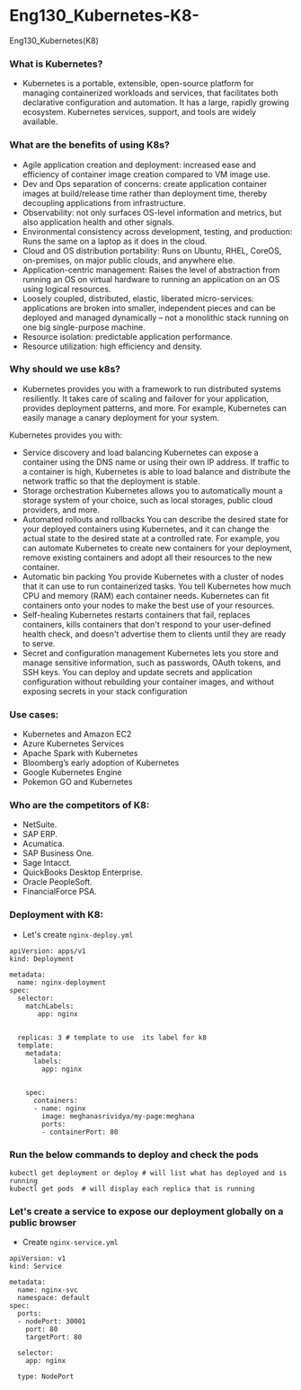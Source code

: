 # Eng130_Kubernetes-K8-
Eng130_Kubernetes(K8)
### What is Kubernetes?
- Kubernetes is a portable, extensible, open-source platform for managing containerized workloads and services, that facilitates both declarative configuration and automation. It has a large, rapidly growing ecosystem. Kubernetes services, support, and tools are widely available.

### What are the benefits of using K8s?
 - Agile application creation and deployment: increased ease and efficiency of container image creation compared to VM image use.
- Dev and Ops separation of concerns: create application container images at build/release time rather than deployment time, thereby decoupling applications from infrastructure.
- Observability: not only surfaces OS-level information and metrics, but also application health and other signals.
- Environmental consistency across development, testing, and production: Runs the same on a laptop as it does in the cloud.
- Cloud and OS distribution portability: Runs on Ubuntu, RHEL, CoreOS, on-premises, on major public clouds, and anywhere else.
- Application-centric management: Raises the level of abstraction from running an OS on virtual hardware to running an application on an OS using logical resources.
- Loosely coupled, distributed, elastic, liberated micro-services: applications are broken into smaller, independent pieces and can be deployed and managed dynamically – not a monolithic stack running on one big single-purpose machine.
- Resource isolation: predictable application performance.
- Resource utilization: high efficiency and density.
### Why should we use k8s?
- Kubernetes provides you with a framework to run distributed systems resiliently. It takes care of scaling and failover for your application, provides deployment patterns, and more. For example, Kubernetes can easily manage a canary deployment for your system.

Kubernetes provides you with:

- Service discovery and load balancing Kubernetes can expose a container using the DNS name or using their own IP address. If traffic to a container is high, Kubernetes is able to load balance and distribute the network traffic so that the deployment is stable.
- Storage orchestration Kubernetes allows you to automatically mount a storage system of your choice, such as local storages, public cloud providers, and more.
- Automated rollouts and rollbacks You can describe the desired state for your deployed containers using Kubernetes, and it can change the actual state to the desired state at a controlled rate. For example, you can automate Kubernetes to create new containers for your deployment, remove existing containers and adopt all their resources to the new container.
- Automatic bin packing You provide Kubernetes with a cluster of nodes that it can use to run containerized tasks. You tell Kubernetes how much CPU and memory (RAM) each container needs. Kubernetes can fit containers onto your nodes to make the best use of your resources.
- Self-healing Kubernetes restarts containers that fail, replaces containers, kills containers that don't respond to your user-defined health check, and doesn't advertise them to clients until they are ready to serve.
- Secret and configuration management Kubernetes lets you store and manage sensitive information, such as passwords, OAuth tokens, and SSH keys. You can deploy and update secrets and application configuration without rebuilding your container images, and without exposing secrets in your stack configuration
### Use cases:
 - Kubernetes and Amazon EC2
 - Azure Kubernetes Services
 - Apache Spark with Kubernetes
 - Bloomberg’s early adoption of Kubernetes
 - Google Kubernetes Engine
 - Pokemon GO and Kubernetes
 
### Who are the competitors of K8:

- NetSuite.
- SAP ERP.
- Acumatica.
- SAP Business One.
- Sage Intacct.
- QuickBooks Desktop Enterprise.
- Oracle PeopleSoft.
- FinancialForce PSA.
### Deployment with K8:
- Let's create `nginx-deploy.yml`
```
apiVersion: apps/v1
kind: Deployment

metadata:
  name: nginx-deployment
spec:
  selector:
    matchLabels:
       app: nginx


  replicas: 3 # template to use  its label for k8
  template:
    metadata:
      labels:
        app: nginx


    spec:
      containers:
      - name: nginx
        image: meghanasrividya/my-page:meghana
        ports:
        - containerPort: 80

```
### Run the below commands to deploy and check the pods

```kubectl create -f nginx-deploy.yml # to run deployment file
kubectl get deployment or deploy # will list what has deployed and is running
kubectl get pods  # will display each replica that is running

```
### Let's create a service to expose our deployment globally on a public browser
- Create `nginx-service.yml`
```
apiVersion: v1
kind: Service

metadata:
  name: nginx-svc
  namespace: default
spec:
  ports:
  - nodePort: 30001
    port: 80
    targetPort: 80

  selector:
    app: nginx

  type: NodePort
```
